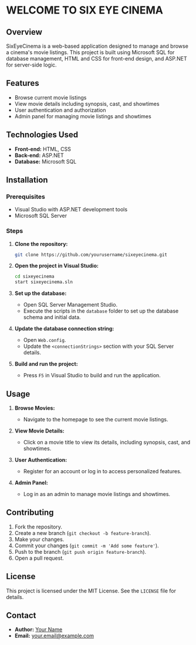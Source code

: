 # WELCOME TO SIX EYE CINEMA

## Overview

SixEyeCinema is a web-based application designed to manage and browse a cinema's movie listings. This project is built using Microsoft SQL for database management, HTML and CSS for front-end design, and ASP.NET for server-side logic.

## Features

- Browse current movie listings
- View movie details including synopsis, cast, and showtimes
- User authentication and authorization
- Admin panel for managing movie listings and showtimes

## Technologies Used

- **Front-end:** HTML, CSS
- **Back-end:** ASP.NET
- **Database:** Microsoft SQL

## Installation

### Prerequisites

- Visual Studio with ASP.NET development tools
- Microsoft SQL Server

### Steps

1. **Clone the repository:**
    ```sh
    git clone https://github.com/yourusername/sixeyecinema.git
    ```

2. **Open the project in Visual Studio:**
    ```sh
    cd sixeyecinema
    start sixeyecinema.sln
    ```

3. **Set up the database:**
   - Open SQL Server Management Studio.
   - Execute the scripts in the `database` folder to set up the database schema and initial data.

4. **Update the database connection string:**
   - Open `Web.config`.
   - Update the `<connectionStrings>` section with your SQL Server details.

5. **Build and run the project:**
    - Press `F5` in Visual Studio to build and run the application.

## Usage

1. **Browse Movies:**
   - Navigate to the homepage to see the current movie listings.

2. **View Movie Details:**
   - Click on a movie title to view its details, including synopsis, cast, and showtimes.

3. **User Authentication:**
   - Register for an account or log in to access personalized features.

4. **Admin Panel:**
   - Log in as an admin to manage movie listings and showtimes.

## Contributing

1. Fork the repository.
2. Create a new branch (`git checkout -b feature-branch`).
3. Make your changes.
4. Commit your changes (`git commit -m 'Add some feature'`).
5. Push to the branch (`git push origin feature-branch`).
6. Open a pull request.

## License

This project is licensed under the MIT License. See the `LICENSE` file for details.

## Contact

- **Author:** [Your Name](https://github.com/yourusername)
- **Email:** your.email@example.com
